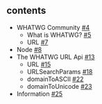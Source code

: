 <!-- contents -->

## contents

- WHATWG Community [#4](#4)
  - What is WHATWG? [#5](#5)
  - URL [#7](#7)
- Node [#8](#8)
- The WHATWG URL Api [#13](#13)
  - URL [#15](#15)
  - URLSearchParams [#18](#18)
  - domainToASCII [#22](#22)
  - domainToUnicode [#23](#23)
- Information [#25](#25)
